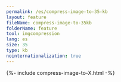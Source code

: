 ```yaml
---
permalink: /es/compress-image-to-35-kb
layout: feature
fileName: compress-image-to-35kb
folderName: feature
tool: imgcompression
lang: es
size: 35
type: kb
nointernationalization: true
---
```

{%- include compress-image-to-X.html -%}       
